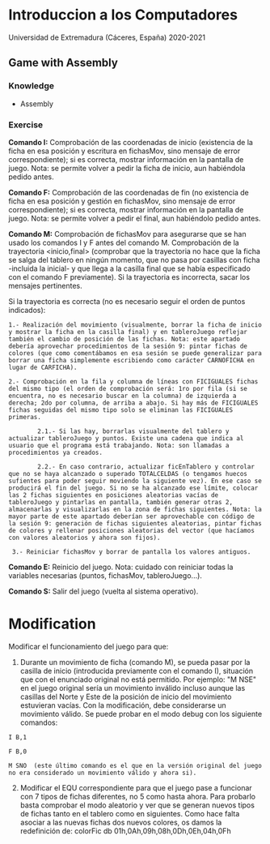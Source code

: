 # Introduccion a los Computadores

Universidad de Extremadura (Cáceres, España)
2020-2021

## Game with Assembly

### Knowledge

- Assembly

### Exercise

**Comando I:**  Comprobación de las coordenadas de inicio (existencia de la ficha en esa posición y escritura en fichasMov, sino mensaje de error correspondiente); si es correcta, mostrar información en la pantalla de juego. Nota: se permite volver a pedir la ficha de inicio, aun habiéndola pedido antes.

**Comando F:** Comprobación de las coordenadas de fin (no existencia de ficha en esa posición y gestión en fichasMov, sino mensaje de error correspondiente); si es correcta, mostrar información en la pantalla de juego. Nota: se permite volver a pedir el final, aun habiéndolo pedido antes.

**Comando M:** Comprobación de fichasMov para asegurarse que se han usado los comandos I y F antes del comando M. Comprobación de la trayectoria <inicio,final> (comprobar que la trayectoria no hace que la ficha se salga del tablero en ningún momento, que no pasa por casillas con ficha -incluida la inicial- y que llega a la casilla final que se había especificado con el comando F previamente). Si la trayectoria es incorrecta, sacar los mensajes pertinentes.

Si la trayectoria es correcta (no es necesario seguir el orden de puntos indicados):

    1.- Realización del movimiento (visualmente, borrar la ficha de inicio y mostrar la ficha en la casilla final) y en tableroJuego reflejar también el cambio de posición de las fichas. Nota: este apartado debería aprovechar procedimientos de la sesión 9: pintar fichas de colores (que como comentábamos en esa sesión se puede generalizar para borrar una ficha simplemente escribiendo como carácter CARNOFICHA en lugar de CARFICHA).

    2.- Comprobación en la fila y columna de líneas con FICIGUALES fichas del mismo tipo (el orden de comprobación será: 1ro por fila (si se encuentra, no es necesario buscar en la columna) de izquierda a derecha; 2do por columna, de arriba a abajo. Si hay más de FICIGUALES fichas seguidas del mismo tipo solo se eliminan las FICIGUALES primeras.

            2.1.- Si las hay, borrarlas visualmente del tablero y actualizar tableroJuego y puntos. Existe una cadena que indica al usuario que el programa está trabajando. Nota: son llamadas a procedimientos ya creados.

            2.2.- En caso contrario, actualizar ficEnTablero y controlar que no se haya alcanzado o superado TOTALCELDAS (o tengamos huecos sufientes para poder seguir moviendo la siguiente vez). En ese caso se producirá el fin del juego. Si no se ha alcanzado ese límite, colocar las 2 fichas siguientes en posiciones aleatorias vacías de tableroJuego y pintarlas en pantalla, también generar otras 2, almacenarlas y visualizarlas en la zona de fichas siguientes. Nota: la mayor parte de este apartado deberían ser aprovechable con código de la sesión 9: generación de fichas siguientes aleatorias, pintar fichas de colores y rellenar posiciones aleatorias del vector (que hacíamos con valores aleatorios y ahora son fijos).

     3.- Reiniciar fichasMov y borrar de pantalla los valores antiguos.

**Comando E:** Reinicio del juego. Nota: cuidado con reiniciar todas la variables necesarias (puntos, fichasMov, tableroJuego...).

**Comando S:** Salir del juego (vuelta al sistema operativo).

# Modification

Modificar el funcionamiento del juego para que:

1. Durante un movimiento de ficha (comando M), se pueda pasar por la casilla de inicio (introducida previamente con el comando I), situación que con el enunciado original no está permitido. Por ejemplo: "M NSE" en el juego original sería un movimiento inválido incluso aunque las casillas del Norte y Este de la posición de inicio del movimiento estuvieran vacías. Con la modificación, debe considerarse un movimiento válido.
Se puede probar en el modo debug con los siguiente comandos:
```
I B,1

F B,0

M SNO  (este último comando es el que en la versión original del juego no era considerado un movimiento válido y ahora si).
```
2. Modificar el EQU correspondiente para que el juego pase a funcionar con 7 tipos de fichas diferentes, no 5 como hasta ahora.
Para probarlo basta comprobar el modo aleatorio y ver que se generan nuevos tipos de fichas tanto en el tablero como en siguientes.
Como hace falta asociar a las nuevas fichas dos nuevos colores, os damos la redefinición de:
    colorFic      db 01h,0Ah,09h,08h,0Dh,0Eh,04h,0Fh
